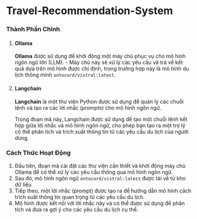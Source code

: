 # Travel-Recommendation-System

### Thành Phần Chính

1. #### Ollama
   
   **Ollama** được sử dụng để khởi động một máy chủ phục vụ cho mô hình ngôn ngữ lớn (LLM). - Máy chủ này sẽ xử lý các yêu cầu và trả về kết quả dựa trên mô hình được chỉ định, trong trường hợp này là mô hình du lịch thông minh `ontocord/vistral:latest`. 

2. #### Langchain
   
   **Langchain** là một thư viện Python được sử dụng để quản lý các chuỗi lệnh và tạo ra các lời nhắc (prompts) cho mô hình ngôn ngữ. 
   
     Trong đoạn mã này, Langchain được sử dụng để tạo một chuỗi lệnh kết hợp giữa lời nhắc và mô hình ngôn ngữ, cho phép bạn tạo ra một trợ lý có thể phân tích và trích xuất thông tin từ các yêu cầu du lịch của người dùng. 

### Cách Thức Hoạt Động

1. Đầu tiên, đoạn mã cài đặt các thư viện cần thiết và khởi động máy chủ Ollama để có thể xử lý các yêu cầu thông qua mô hình ngôn ngữ. 
2. Sau đó, mô hình ngôn ngữ `ontocord/vistral:latest` được tải về từ kho dữ liệu. 
3. Tiếp theo, một lời nhắc (prompt) được tạo ra để hướng dẫn mô hình cách trích xuất thông tin quan trọng từ các yêu cầu du lịch. 
4. Mô hình được kết nối với lời nhắc này và có thể được sử dụng để phân tích và đưa ra gợi ý cho các yêu cầu du lịch cụ thể.